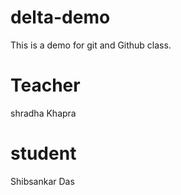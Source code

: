 # delta-demo
This is a demo for git and Github class.
# Teacher
shradha Khapra
# student
Shibsankar Das
